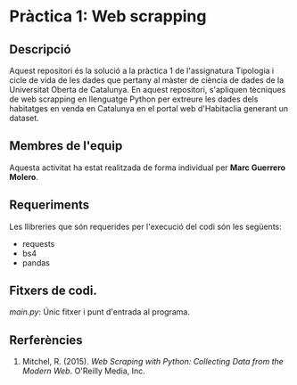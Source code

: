 # Pràctica 1: Web scrapping

## Descripció
Aquest repositori és la solució a la pràctica 1 de l'assignatura Tipologia i cicle de vida de les dades que pertany al màster de ciència de dades de la Universitat Oberta de Catalunya. En aquest repositori, s'apliquen tècniques de web scrapping en llenguatge Python per extreure les dades dels habitatges en venda en Catalunya en el portal web d'Habitaclia generant un dataset.

## Membres de l'equip
Aquesta activitat ha estat realitzada de forma individual per **Marc Guerrero Molero**.

## Requeriments
Les llibreries que són requerides per l'execució del codi són les següents:
  - requests
  - bs4
  - pandas
  
## Fitxers de codi.
_main.py_: Únic fitxer i punt d'entrada al programa.

## Rerferències
1. Mitchel, R. (2015). _Web Scraping with Python: Collecting Data from the Modern Web_. O'Reilly Media, Inc.
